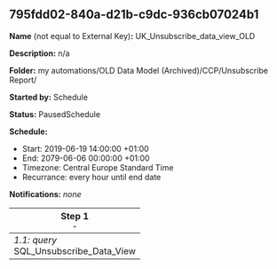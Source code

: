 ## 795fdd02-840a-d21b-c9dc-936cb07024b1

**Name** (not equal to External Key)**:** UK_Unsubscribe_data_view_OLD

**Description:** n/a

**Folder:** my automations/OLD Data Model (Archived)/CCP/Unsubscribe Report/

**Started by:** Schedule

**Status:** PausedSchedule

**Schedule:**

* Start: 2019-06-19 14:00:00 +01:00
* End: 2079-06-06 00:00:00 +01:00
* Timezone: Central Europe Standard Time
* Recurrance: every hour until end date

**Notifications:** _none_


| Step 1<br>_<small>-</small>_ |
| --- |
| _1.1: query_<br>SQL_Unsubscribe_Data_View |

